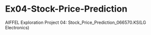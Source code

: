# Ex04-Stock-Price-Prediction
AIFFEL Exploration Project 04: Stock_Price_Prediction_066570.KS(LG Electronics)
